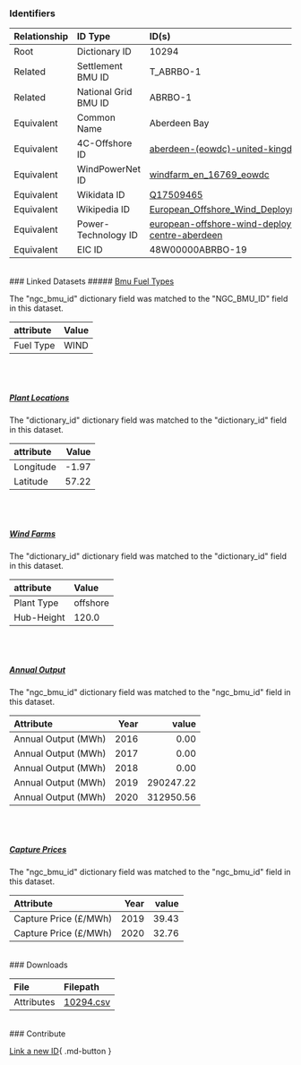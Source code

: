 ### Identifiers

| Relationship   | ID Type              | ID(s)                                                                                                                                            |
|:---------------|:---------------------|:-------------------------------------------------------------------------------------------------------------------------------------------------|
| Root           | Dictionary ID        | 10294                                                                                                                                            |
| Related        | Settlement BMU ID    | T_ABRBO-1                                                                                                                                        |
| Related        | National Grid BMU ID | ABRBO-1                                                                                                                                          |
| Equivalent     | Common Name          | Aberdeen Bay                                                                                                                                     |
| Equivalent     | 4C-Offshore ID       | [aberdeen-(eowdc)-united-kingdom-uk47](https://www.4coffshore.com/windfarms/united-kingdom/aberdeen-(eowdc)-united-kingdom-uk47.html)            |
| Equivalent     | WindPowerNet ID      | [windfarm_en_16769_eowdc](https://www.thewindpower.net/windfarm_en_16769_eowdc.php)                                                              |
| Equivalent     | Wikidata ID          | [Q17509465](https://www.wikidata.org/wiki/Q17509465)                                                                                             |
| Equivalent     | Wikipedia ID         | [European_Offshore_Wind_Deployment_Centre](https://en.wikipedia.org/wiki/European_Offshore_Wind_Deployment_Centre)                               |
| Equivalent     | Power-Technology ID  | [european-offshore-wind-deployment-centre-aberdeen](https://www.power-technology.com/projects/european-offshore-wind-deployment-centre-aberdeen) |
| Equivalent     | EIC ID               | 48W00000ABRBO-19                                                                                                                                 |

<br>
### Linked Datasets
##### <a href="https://osuked.github.io/Power-Station-Dictionary/datasets/bmu-fuel-types">Bmu Fuel Types</a>



The "ngc_bmu_id" dictionary field was matched to the "NGC_BMU_ID" field in this dataset.

| attribute   | Value   |
|:------------|:--------|
| Fuel Type   | WIND    |

<br><br>
##### <a href="https://osuked.github.io/Power-Station-Dictionary/datasets/plant-locations">Plant Locations</a>



The "dictionary_id" dictionary field was matched to the "dictionary_id" field in this dataset.

| attribute   |   Value |
|:------------|--------:|
| Longitude   |   -1.97 |
| Latitude    |   57.22 |

<br><br>
##### <a href="https://osuked.github.io/Power-Station-Dictionary/datasets/wind-farms">Wind Farms</a>



The "dictionary_id" dictionary field was matched to the "dictionary_id" field in this dataset.

| attribute   | Value    |
|:------------|:---------|
| Plant Type  | offshore |
| Hub-Height  | 120.0    |

<br><br>
##### <a href="https://osuked.github.io/Power-Station-Dictionary/datasets/annual-output">Annual Output</a>



The "ngc_bmu_id" dictionary field was matched to the "ngc_bmu_id" field in this dataset.

| Attribute           |   Year |     value |
|:--------------------|-------:|----------:|
| Annual Output (MWh) |   2016 |      0.00 |
| Annual Output (MWh) |   2017 |      0.00 |
| Annual Output (MWh) |   2018 |      0.00 |
| Annual Output (MWh) |   2019 | 290247.22 |
| Annual Output (MWh) |   2020 | 312950.56 |

<br><br>
##### <a href="https://osuked.github.io/Power-Station-Dictionary/datasets/capture-prices">Capture Prices</a>



The "ngc_bmu_id" dictionary field was matched to the "ngc_bmu_id" field in this dataset.

| Attribute             |   Year |   value |
|:----------------------|-------:|--------:|
| Capture Price (£/MWh) |   2019 |   39.43 |
| Capture Price (£/MWh) |   2020 |   32.76 |


<br>
### Downloads


| File       | Filepath                                                                              |
|:-----------|:--------------------------------------------------------------------------------------|
| Attributes | [10294.csv](https://osuked.github.io/Power-Station-Dictionary/object_attrs/10294.csv) |


<br>
### Contribute

[Link a new ID](https://docs.google.com/forms/d/e/1FAIpQLSc5jRsQ7NgiLLXbwo9PUdwTQyuqbRwThltG56-o6NVSe7E_nw/viewform?usp=pp_url&entry.251912331=10294){ .md-button }